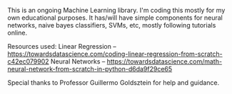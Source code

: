 This is an ongoing Machine Learning library. I'm coding this mostly for my own educational purposes. 
It has/will have simple components for neural networks, naive bayes classifiers, SVMs, etc, mostly following tutorials online.

Resources used:
	Linear Regression – https://towardsdatascience.com/coding-linear-regression-from-scratch-c42ec079902
	Neural Networks – https://towardsdatascience.com/math-neural-network-from-scratch-in-python-d6da9f29ce65

Special thanks to Professor Guillermo Goldsztein for help and guidance.